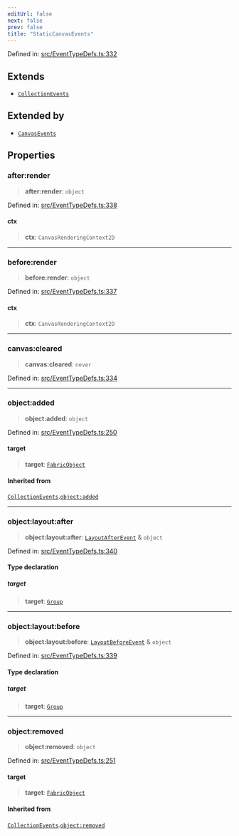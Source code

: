 ```yaml
---
editUrl: false
next: false
prev: false
title: "StaticCanvasEvents"
---
```


Defined in: [src/EventTypeDefs.ts:332](https://github.com/fabricjs/fabric.js/blob/e114448a1bce9b68a3e1bba337bc0c83a35c1aa5/src/EventTypeDefs.ts#L332)

## Extends

- [`CollectionEvents`](/api/interfaces/collectionevents/)

## Extended by

- [`CanvasEvents`](/api/interfaces/canvasevents/)

## Properties

### after:render

> **after:render**: `object`

Defined in: [src/EventTypeDefs.ts:338](https://github.com/fabricjs/fabric.js/blob/e114448a1bce9b68a3e1bba337bc0c83a35c1aa5/src/EventTypeDefs.ts#L338)

#### ctx

> **ctx**: `CanvasRenderingContext2D`

***

### before:render

> **before:render**: `object`

Defined in: [src/EventTypeDefs.ts:337](https://github.com/fabricjs/fabric.js/blob/e114448a1bce9b68a3e1bba337bc0c83a35c1aa5/src/EventTypeDefs.ts#L337)

#### ctx

> **ctx**: `CanvasRenderingContext2D`

***

### canvas:cleared

> **canvas:cleared**: `never`

Defined in: [src/EventTypeDefs.ts:334](https://github.com/fabricjs/fabric.js/blob/e114448a1bce9b68a3e1bba337bc0c83a35c1aa5/src/EventTypeDefs.ts#L334)

***

### object:added

> **object:added**: `object`

Defined in: [src/EventTypeDefs.ts:250](https://github.com/fabricjs/fabric.js/blob/e114448a1bce9b68a3e1bba337bc0c83a35c1aa5/src/EventTypeDefs.ts#L250)

#### target

> **target**: [`FabricObject`](/api/classes/fabricobject/)

#### Inherited from

[`CollectionEvents`](/api/interfaces/collectionevents/).[`object:added`](/api/interfaces/collectionevents/#objectadded)

***

### object:layout:after

> **object:layout:after**: [`LayoutAfterEvent`](/api/type-aliases/layoutafterevent/) & `object`

Defined in: [src/EventTypeDefs.ts:340](https://github.com/fabricjs/fabric.js/blob/e114448a1bce9b68a3e1bba337bc0c83a35c1aa5/src/EventTypeDefs.ts#L340)

#### Type declaration

##### target

> **target**: [`Group`](/api/classes/group/)

***

### object:layout:before

> **object:layout:before**: [`LayoutBeforeEvent`](/api/type-aliases/layoutbeforeevent/) & `object`

Defined in: [src/EventTypeDefs.ts:339](https://github.com/fabricjs/fabric.js/blob/e114448a1bce9b68a3e1bba337bc0c83a35c1aa5/src/EventTypeDefs.ts#L339)

#### Type declaration

##### target

> **target**: [`Group`](/api/classes/group/)

***

### object:removed

> **object:removed**: `object`

Defined in: [src/EventTypeDefs.ts:251](https://github.com/fabricjs/fabric.js/blob/e114448a1bce9b68a3e1bba337bc0c83a35c1aa5/src/EventTypeDefs.ts#L251)

#### target

> **target**: [`FabricObject`](/api/classes/fabricobject/)

#### Inherited from

[`CollectionEvents`](/api/interfaces/collectionevents/).[`object:removed`](/api/interfaces/collectionevents/#objectremoved)
